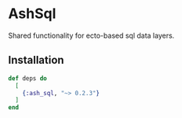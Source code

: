 # AshSql

Shared functionality for ecto-based sql data layers.

## Installation

```elixir
def deps do
  [
    {:ash_sql, "~> 0.2.3"}
  ]
end
```
